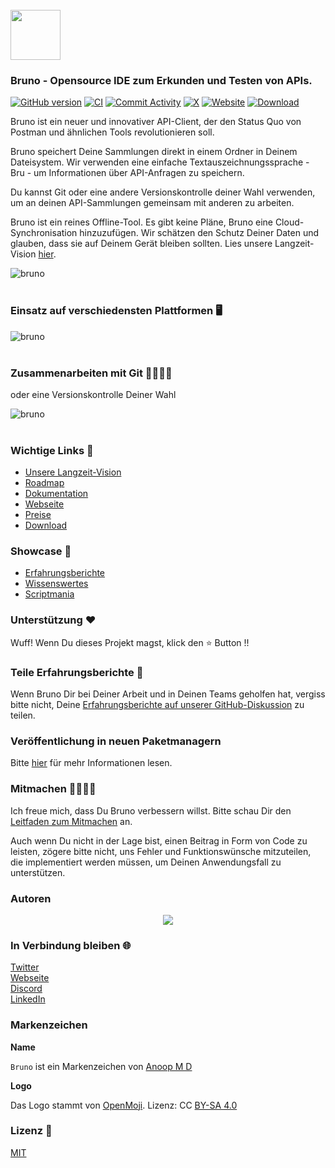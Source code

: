 <br />
<img src="../../assets/images/logo-transparent.png" width="80"/>

### Bruno - Opensource IDE zum Erkunden und Testen von APIs.

[![GitHub version](https://badge.fury.io/gh/usebruno%2Fbruno.svg)](https://badge.fury.io/gh/usebruno%bruno)
[![CI](https://github.com/usebruno/bruno/actions/workflows/unit-tests.yml/badge.svg?branch=main)](https://github.com/usebruno/bruno/workflows/unit-tests.yml)
[![Commit Activity](https://img.shields.io/github/commit-activity/m/usebruno/bruno)](https://github.com/usebruno/bruno/pulse)
[![X](https://img.shields.io/twitter/follow/use_bruno?style=social&logo=x)](https://twitter.com/use_bruno)
[![Website](https://img.shields.io/badge/Website-Visit-blue)](https://www.usebruno.com)
[![Download](https://img.shields.io/badge/Download-Latest-brightgreen)](https://www.usebruno.com/downloads)

Bruno ist ein neuer und innovativer API-Client, der den Status Quo von Postman und ähnlichen Tools revolutionieren soll.

Bruno speichert Deine Sammlungen direkt in einem Ordner in Deinem Dateisystem. Wir verwenden eine einfache Textauszeichnungssprache - Bru - um Informationen über API-Anfragen zu speichern.

Du kannst Git oder eine andere Versionskontrolle deiner Wahl verwenden, um an deinen API-Sammlungen gemeinsam mit anderen zu arbeiten.

Bruno ist ein reines Offline-Tool. Es gibt keine Pläne, Bruno eine Cloud-Synchronisation hinzuzufügen. Wir schätzen den Schutz Deiner Daten und glauben, dass sie auf Deinem Gerät bleiben sollten. Lies unsere Langzeit-Vision [hier](https://github.com/usebruno/bruno/discussions/269).

![bruno](/assets/images/landing-2.png) <br /><br />

### Einsatz auf verschiedensten Plattformen 🖥️

![bruno](/assets/images/run-anywhere.png) <br /><br />

### Zusammenarbeiten mit Git 👩‍💻🧑‍💻

oder eine Versionskontrolle Deiner Wahl

![bruno](/assets/images/version-control.png) <br /><br />

### Wichtige Links 📌

- [Unsere Langzeit-Vision](https://github.com/usebruno/bruno/discussions/269)
- [Roadmap](https://github.com/usebruno/bruno/discussions/384)
- [Dokumentation](https://docs.usebruno.com)
- [Webseite](https://www.usebruno.com)
- [Preise](https://www.usebruno.com/pricing)
- [Download](https://www.usebruno.com/downloads)

### Showcase 🎥

- [Erfahrungsberichte](https://github.com/usebruno/bruno/discussions/343)
- [Wissenswertes](https://github.com/usebruno/bruno/discussions/386)
- [Scriptmania](https://github.com/usebruno/bruno/discussions/385)

### Unterstützung ❤️

Wuff! Wenn Du dieses Projekt magst, klick den ⭐ Button !!

### Teile Erfahrungsberichte 📣

Wenn Bruno Dir bei Deiner Arbeit und in Deinen Teams geholfen hat, vergiss bitte nicht, Deine [Erfahrungsberichte auf unserer GitHub-Diskussion](https://github.com/usebruno/bruno/discussions/343) zu teilen.

### Veröffentlichung in neuen Paketmanagern

Bitte [hier](/publishing.md) für mehr Informationen lesen.

### Mitmachen 👩‍💻🧑‍💻

Ich freue mich, dass Du Bruno verbessern willst. Bitte schau Dir den [Leitfaden zum Mitmachen](../contributing/contributing_de.md) an.

Auch wenn Du nicht in der Lage bist, einen Beitrag in Form von Code zu leisten, zögere bitte nicht, uns Fehler und Funktionswünsche mitzuteilen, die implementiert werden müssen, um Deinen Anwendungsfall zu unterstützen.

### Autoren

<div align="center">
    <a href="https://github.com/usebruno/bruno/graphs/contributors">
        <img src="https://contrib.rocks/image?repo=usebruno/bruno" />
    </a>
</div>

### In Verbindung bleiben 🌐

[Twitter](https://twitter.com/use_bruno) <br />
[Webseite](https://www.usebruno.com) <br />
[Discord](https://discord.com/invite/KgcZUncpjq) <br />
[LinkedIn](https://www.linkedin.com/company/usebruno)

### Markenzeichen

**Name**

`Bruno` ist ein Markenzeichen von [Anoop M D](https://www.helloanoop.com/)

**Logo**

Das Logo stammt von [OpenMoji](https://openmoji.org/library/emoji-1F436/). Lizenz: CC [BY-SA 4.0](https://creativecommons.org/licenses/by-sa/4.0/)

### Lizenz 📄

[MIT](/license.md)
